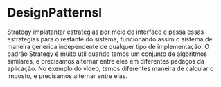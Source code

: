 # DesignPatternsl
Strategy
implatantar estrategias por meio de interface e passa essas estrategias para o restante do sistema, funcionando assim o sistema de maneira generica independente de qualquer tipo de implementação.
O padrão Strategy é muito útil quando temos um conjunto de algoritmos similares, e precisamos alternar entre eles em diferentes pedaços da aplicação. No exemplo do vídeo, temos diferentes maneira de calcular o imposto, e precisamos alternar entre elas.
